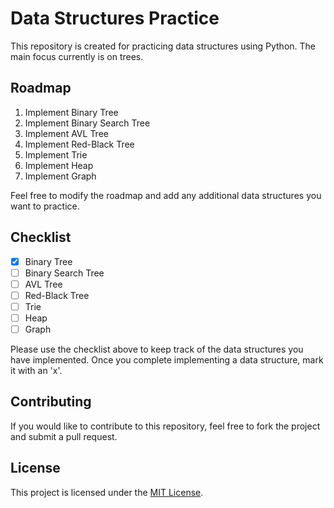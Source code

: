 # Data Structures Practice

This repository is created for practicing data structures using Python. The main focus currently is on trees.

## Roadmap

1. Implement Binary Tree
2. Implement Binary Search Tree
3. Implement AVL Tree
4. Implement Red-Black Tree
5. Implement Trie
6. Implement Heap
7. Implement Graph

Feel free to modify the roadmap and add any additional data structures you want to practice.

## Checklist

- [x] Binary Tree
- [ ] Binary Search Tree
- [ ] AVL Tree
- [ ] Red-Black Tree
- [ ] Trie
- [ ] Heap
- [ ] Graph

Please use the checklist above to keep track of the data structures you have implemented. Once you complete implementing a data structure, mark it with an 'x'.

## Contributing

If you would like to contribute to this repository, feel free to fork the project and submit a pull request.

## License

This project is licensed under the [MIT License](LICENSE).
